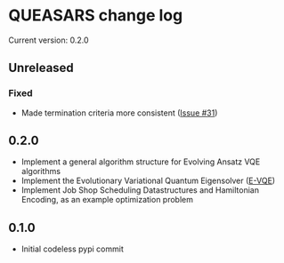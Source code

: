 QUEASARS change log
===================

Current version: 0.2.0

## Unreleased

### Fixed

- Made termination criteria more consistent ([Issue #31])

## 0.2.0

- Implement a general algorithm structure for Evolving Ansatz VQE algorithms
- Implement the Evolutionary Variational Quantum Eigensolver ([E-VQE](https://arxiv.org/abs/1910.09694))
- Implement Job Shop Scheduling Datastructures and Hamiltonian Encoding, as an example optimization problem

## 0.1.0

- Initial codeless pypi commit

[Issue #31]: https://github.com/DLR-RB/QUEASARS/issues/31